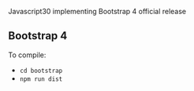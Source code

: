 Javascript30 implementing Bootstrap 4 official release

## Bootstrap 4

To compile: 

- `cd bootstrap`
- `npm run dist`